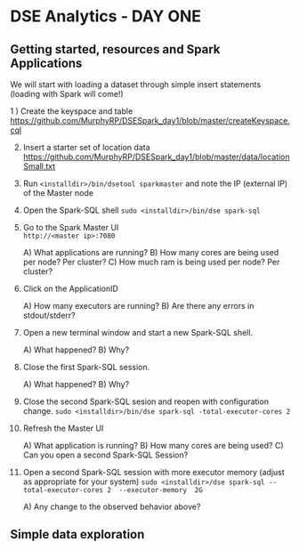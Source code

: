 # DSE Analytics - DAY ONE

## Getting started, resources and Spark Applications

We will start with loading a dataset through simple insert statements (loading with Spark will come!)

1 ) Create the keyspace and table 
    https://github.com/MurphyRP/DSESpark_day1/blob/master/createKeyspace.cql
    
2) Insert a starter set of location data
    https://github.com/MurphyRP/DSESpark_day1/blob/master/data/locationSmall.txt
    
3) Run ```<installdir>/bin/dsetool sparkmaster``` and note the IP (external IP) of the Master node
    
4) Open the Spark-SQL shell
``` sudo <installdir>/bin/dse spark-sql ```

5) Go to the Spark Master UI  
    ```http://<master ip>:7080 ```
    
    A) What applications are running?
    B) How many cores are being used per node? Per cluster?
    C) How much ram is being used per node? Per cluster?
    
6) Click on the ApplicationID

    A) How many executors are running?
    B) Are there any errors in stdout/stderr?
    
7) Open a new terminal window and start a new Spark-SQL shell.

    A) What happened?
    B) Why?
    
8) Close the first Spark-SQL session.

    A) What happened?
    B) Why?
    
9) Close the second Spark-SQL sesion and reopen with configuration change.
``` sudo <installdir>/bin/dse spark-sql -total-executor-cores 2 ```

10) Refresh the Master UI 

    A) What application is running?
    B) How many cores are being used?
    C) Can you open a second Spark-SQL Session?
    
11) Open a second Spark-SQL session with more executor memory (adjust as appropriate for your system)
``` sudo <installdir>/dse spark-sql --total-executor-cores 2  --executor-memory  2G ```

    A) Any change to the observed behavior above?

## Simple data exploration



